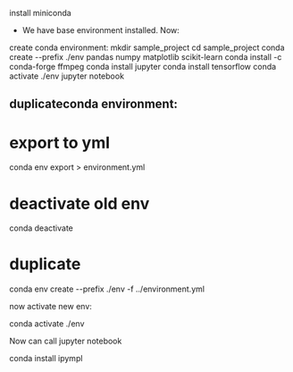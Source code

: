 
install miniconda
- We have base environment installed.
Now:

create conda environment:
mkdir sample_project
cd sample_project
conda create --prefix ./env pandas numpy matplotlib scikit-learn
conda install -c conda-forge ffmpeg
conda install jupyter
conda install tensorflow
conda activate ./env
jupyter notebook


duplicateconda environment:
----------------------------------------
# export to yml
conda env export > environment.yml

# deactivate old env
conda deactivate

# duplicate
conda env create --prefix ./env -f  ../environment.yml

now activate new env:


conda activate ./env


Now can call jupyter notebook

conda install ipympl
